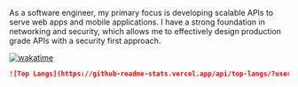 As a software engineer, my primary focus is developing scalable APIs to serve web apps and mobile applications. I have a strong foundation in networking and security, which allows me to effectively design production grade APIs with a security first approach.


[![wakatime](https://wakatime.com/badge/user/f6526134-0caa-49f4-a565-384bcda66e62.svg)](https://wakatime.com/@f6526134-0caa-49f4-a565-384bcda66e62)


```markdown
![Top Langs](https://github-readme-stats.vercel.app/api/top-langs/?username=your-username&layout=compact)
